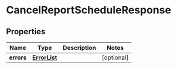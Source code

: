 
# CancelReportScheduleResponse

## Properties
Name | Type | Description | Notes
------------ | ------------- | ------------- | -------------
**errors** | [**ErrorList**](ErrorList.md) |  |  [optional]



